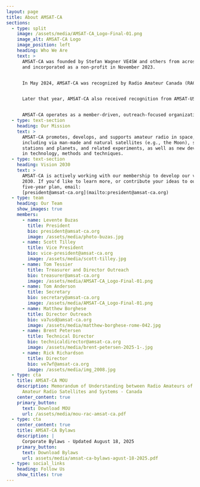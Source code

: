 ```yaml
---
layout: page
title: About AMSAT-CA
sections:
  - type: split
    image: /assets/media/AMSAT-CA_Logo-Final-01.png
    image_alt: AMSAT-CA Logo
    image_position: left
    heading: Who We Are
    text: >
      AMSAT-CA was founded by Stefan Wagner VE4SW and others from across Canada
      and incorporated as a non-profit in November 2023.


      In May 2024, AMSAT-CA was recognized by Radio Amateur Canada (RAC) as the official amateur radio satellite organization for Canada.


      Later that year, AMSAT-CA also received recognition from AMSAT-US and the organization began to take further shape.


      AMSAT-CA operates as a member-driven, outreach-focused organization that works in collaboration with partners across the world.
  - type: text-section
    heading: Our Mission
    text: >
      AMSAT-CA promotes, develops, and supports amateur radio in space,
      including via man-made and natural satellites (e.g., the Moon), space
      stations and planets, and related experiments, as well as new developments
      in technology, methods and techniques.
  - type: text-section
    heading: Vision 2030
    text: >
      AMSAT-CA is actively working with our membership to develop our vision for
      2030. If you'd like to learn more, or contribute your ideas to our
      five-year plan, email:
      [president@amsat-ca.org](mailto:president@amsat-ca.org)
  - type: team
    heading: Our Team
    show_images: true
    members:
      - name: Levente Buzas
        title: President
        bio: president@amsat-ca.org
        image: /assets/media/photo-buzas.jpg
      - name: Scott Tilley
        title: Vice President
        bio: vice-president@amsat-ca.org
        image: /assets/media/scott-tilley.jpg
      - name: Tom Tessier
        title: Treasurer and Director Outreach
        bio: treasurer@amsat-ca.org
        image: /assets/media/AMSAT-CA_Logo-Final-01.png
      - name: Tom Anderson
        title: Secretary
        bio: secretary@amsat-ca.org
        image: /assets/media/AMSAT-CA_Logo-Final-01.png
      - name: Matthew Borghese
        title: Director Outreach
        bio: va7usd@amsat-ca.org
        image: /assets/media/matthew-borghese-rome-042.jpg
      - name: Brent Petersen
        title: Technical Director
        bio: technicaldirector@amsat-ca.org
        image: /assets/media/brent-petersen-2025-1-.jpg
      - name: Rick Richardson
        title: Director
        bio: ve7wf@amsat-ca.org
        image: /assets/media/img_2008.jpg
  - type: cta
    title: AMSAT-CA MOU
    description: Memorandum of Understanding between Radio Amateurs of Canada and
      Amateur Radio Satellites and Systems - Canada
    center_content: true
    primary_button:
      text: Download MOU
      url: /assets/media/mou-rac-amsat-ca.pdf
  - type: cta
    center_content: true
    title: AMSAT-CA Bylaws
    description: |
      Corporate Bylaws - Updated August 18, 2025
    primary_button:
      text: Download Bylaws
      url: assets/media/amsat-ca-bylaws-agust-18-2025.pdf
  - type: social_links
    heading: Follow Us
    show_titles: true
---
```

